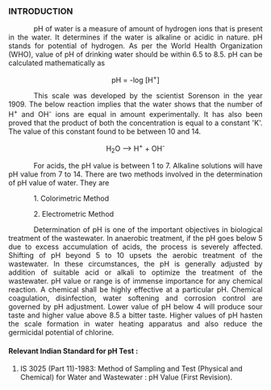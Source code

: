 ### INTRODUCTION<br>

<p style="text-indent:50px; text-align:justify;">pH of water is a measure of amount of hydrogen ions that is present in the water. It determines if the water is alkaline or acidic in nature. pH stands for potential of hydrogen. As per the World Health Organization (WHO), value of pH of drinking water should be within 6.5 to 8.5. pH can be calculated mathematically as</p>

<p align="center">pH = -log [H<sup>+</sup>] </p>

<p style="text-indent:50px; text-align:justify;">This scale was developed by the scientist Sorenson in the year 1909. The below reaction implies that the water shows that the number of H<sup>+</sup> and OH<sup>-</sup> ions are equal in amount experimentally. It has also been proved that the product of both the concentration is equal to a constant 'K'. The value of this constant found to be between 10 and 14.</p>

<p align="center">H<sub>2</sub>O –> H<sup>+</sup> + OH<sup>-</sup></p>

<p style="text-indent:50px; text-align:justify;">For acids, the pH value is between 1 to 7. Alkaline solutions will have pH value from 7 to 14. There are two methods involved in the determination of pH value of water. They are</p>

<p style="text-indent:50px;">1. Colorimetric Method</p>
<p style="text-indent:50px;">2. Electrometric Method</p>

<p style="text-indent:50px; text-align:justify;">Determination of pH is one of the important objectives in biological treatment of the wastewater. In anaerobic treatment, if the pH goes below 5 due to excess accumulation of acids, the process is severely affected. Shifting of pH beyond 5 to 10 upsets the aerobic treatment of the wastewater. In these circumstances, the pH is generally adjusted by addition of suitable acid or alkali to optimize the treatment of the wastewater. pH value or range is of immense importance for any chemical reaction. A chemical shall be highly effective at a particular pH. Chemical coagulation, disinfection, water softening and corrosion control are governed by pH adjustment. Lower value of pH below 4 will produce sour taste and higher value above 8.5 a bitter taste. Higher values of pH hasten the scale formation in water heating apparatus and also reduce the germicidal potential of chlorine. </p>

#### Relevant Indian Standard for pH Test :
1. IS 3025 (Part 11)-1983: Method of Sampling and Test (Physical and Chemical) for Water and Wastewater : pH Value (First Revision).
